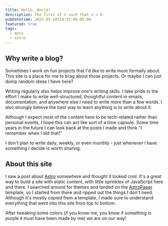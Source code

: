 ```yaml
---
title: Hello, World!
description: The first of n such that n > 0.
pubDatetime: 2023-05-18T19:55:00-05:00
featured: true
tags:
  - meta
  - astro
---
```


## Why write a blog?

Sometimes I work on fun projects that I'd like to write more formally about. This site is a place for me to brag about those projects. Or maybe I can just dump random ideas I have here?

Writing regularly also helps improve one's writing skills. I take pride in the effort I make to write well-structured, thoughtful content in emails, documentation, and anywhere else I need to write more than a few words. I also strongly believe the best way to learn anything is to write about it.

Although I expect most of the content here to be tech-related rather than personal events, I hope this can act like sort of a time capsule. Some time years in the future I can look back at the posts I made and think "I remember when I did that!"

I don't plan to write daily, weekly, or even monthly - just whenever I have something I decide is worth sharing.

## About this site

I saw a post about [Astro](https://astro.build/) somewhere and thought it looked cool. It's a great way to build a site with static content, with little sprinkles of JavaScript here and there. I searched around for themes and landed on the [AstroPaper](https://github.com/satnaing/astro-paper) template, so I started from there and ripped out the things I don't need. Although it's mostly copied from a template, I made sure to understand everything that went into this site from top to bottom.

After tweaking some colors (if you know me, you know if something is purple it must have been made by me) we are on our way!

